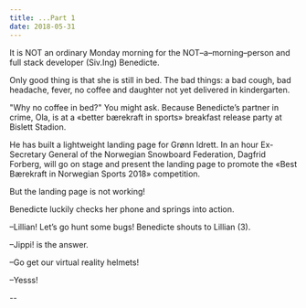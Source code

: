 ```yaml
---
title: ...Part 1
date: 2018-05-31
---
```





It is NOT an ordinary Monday morning for the NOT–a–morning–person and full stack developer (Siv.Ing) Benedicte.

Only good thing is that she is still in bed. The bad things: a bad cough, bad headache, fever, no coffee and daughter not yet delivered in kindergarten.

"Why no coffee in bed?" You might ask. Because Benedicte’s partner in crime, Ola, is at a «better bærekraft in sports» breakfast release party at Bislett Stadion.

He has built a lightweight landing page for Grønn Idrett. In an hour Ex-Secretary General of the Norwegian Snowboard Federation, Dagfrid Forberg, will go on stage and present the landing page to promote the «Best Bærekraft in Norwegian Sports 2018» competition.

But the landing page is not working!

Benedicte luckily checks her phone and springs into action.

–Lillian! Let’s go hunt some bugs! Benedicte shouts to Lillian (3).

–Jippi! is the answer.

–Go get our virtual reality helmets!

–Yesss!

--

